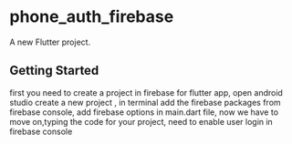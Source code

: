 # phone_auth_firebase

A new Flutter project.

## Getting Started

first you need to create a project in firebase for flutter app,
open android studio create a new project ,
in terminal add the firebase packages from firebase console,
add firebase options in main.dart file,
now we have to move on,typing the code  for your project,
need to enable user login in firebase console
